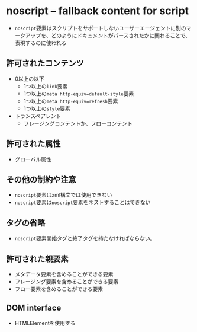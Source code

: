 # noscript – fallback content for script

- `noscript`要素はスクリプトをサポートしないユーザーエージェントに別のマークアップを、どのようにドキュメントがパースされたかに関わることで、表現するのに使われる

## 許可されたコンテンツ

- 0以上の以下
    - 1つ以上の`link`要素
    - 1つ以上の`meta http-equiv=default-style`要素
    - 1つ以上の`meta http-equiv=refresh`要素
    - 1つ以上の`style`要素
- トランスペアレント
    - フレージングコンテントか、フローコンテント

## 許可された属性

- グローバル属性


## その他の制約や注意

- `noscript`要素はxml構文では使用できない
- `noscript`要素は`noscript`要素をネストすることはできない

## タグの省略

- `noscript`要素開始タグと終了タグを持たなければならない。

## 許可された親要素

- メタデータ要素を含めることができる要素
- フレージング要素を含めることができる要素
- フロー要素を含めることができる要素

## DOM interface

- HTMLElementを使用する
